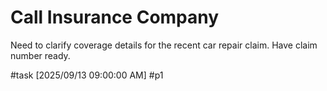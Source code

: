 # Call Insurance Company

Need to clarify coverage details for the recent car repair claim. Have claim number ready.

#task [2025/09/13 09:00:00 AM] #p1
